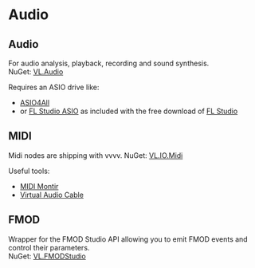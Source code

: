 # Audio

## Audio

For audio analysis, playback, recording and sound synthesis.  
NuGet: [VL.Audio](https://www.nuget.org/packages/VL.Audio)

Requires an ASIO drive like: 
* [ASIO4All](http://www.asio4all.org)
* or [FL Studio ASIO](https://www.image-line.com/fl-studio-learning/fl-studio-online-manual/html/envsettings_audio.htm#FLStudioASIO) as included with the free download of [FL Studio](https://www.image-line.com/fl-studio-download)

## MIDI

Midi nodes are shipping with vvvv.
NuGet: [VL.IO.Midi](https://www.nuget.org/packages/VL.IO.Midi/)

Useful tools: 
* [MIDI Montir](https://www.midimonitor.com)
* [Virtual Audio Cable](https://vb-audio.com/Cable/index.htm)

## FMOD 
Wrapper for the FMOD Studio API allowing you to emit FMOD events and control their parameters.  
NuGet: [VL.FMODStudio](https://www.nuget.org/packages/VL.FMODStudio)